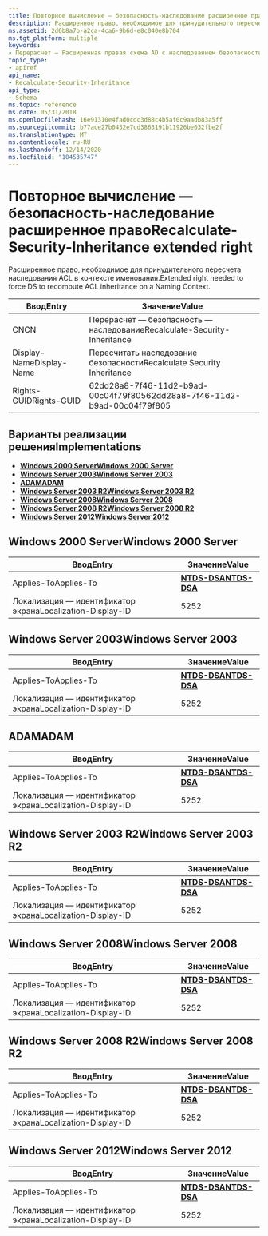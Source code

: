 ```yaml
---
title: Повторное вычисление — безопасность-наследование расширенное право
description: Расширенное право, необходимое для принудительного пересчета наследования ACL в контексте именования.
ms.assetid: 2d6b8a7b-a2ca-4ca6-9b6d-e8c040e8b704
ms.tgt_platform: multiple
keywords:
- Перерасчет — Расширенная правая схема AD с наследованием безопасности
topic_type:
- apiref
api_name:
- Recalculate-Security-Inheritance
api_type:
- Schema
ms.topic: reference
ms.date: 05/31/2018
ms.openlocfilehash: 16e91310e4fad0cdc3d88c4b5af0c9aadb83a5ff
ms.sourcegitcommit: b77ace27b0432e7cd3863191b11926be032fbe2f
ms.translationtype: MT
ms.contentlocale: ru-RU
ms.lasthandoff: 12/14/2020
ms.locfileid: "104535747"
---
```

# <a name="recalculate-security-inheritance-extended-right"></a><span data-ttu-id="3f872-104">Повторное вычисление — безопасность-наследование расширенное право</span><span class="sxs-lookup"><span data-stu-id="3f872-104">Recalculate-Security-Inheritance extended right</span></span>

<span data-ttu-id="3f872-105">Расширенное право, необходимое для принудительного пересчета наследования ACL в контексте именования.</span><span class="sxs-lookup"><span data-stu-id="3f872-105">Extended right needed to force DS to recompute ACL inheritance on a Naming Context.</span></span>



| <span data-ttu-id="3f872-106">Ввод</span><span class="sxs-lookup"><span data-stu-id="3f872-106">Entry</span></span> | <span data-ttu-id="3f872-107">Значение</span><span class="sxs-lookup"><span data-stu-id="3f872-107">Value</span></span> |
|--------------|--------------------------------------|
| <span data-ttu-id="3f872-108">CN</span><span class="sxs-lookup"><span data-stu-id="3f872-108">CN</span></span>           | <span data-ttu-id="3f872-109">Перерасчет — безопасность — наследование</span><span class="sxs-lookup"><span data-stu-id="3f872-109">Recalculate-Security-Inheritance</span></span>     |
| <span data-ttu-id="3f872-110">Display-Name</span><span class="sxs-lookup"><span data-stu-id="3f872-110">Display-Name</span></span> | <span data-ttu-id="3f872-111">Пересчитать наследование безопасности</span><span class="sxs-lookup"><span data-stu-id="3f872-111">Recalculate Security Inheritance</span></span>     |
| <span data-ttu-id="3f872-112">Rights-GUID</span><span class="sxs-lookup"><span data-stu-id="3f872-112">Rights-GUID</span></span>  | <span data-ttu-id="3f872-113">62dd28a8-7f46-11d2-b9ad-00c04f79f805</span><span class="sxs-lookup"><span data-stu-id="3f872-113">62dd28a8-7f46-11d2-b9ad-00c04f79f805</span></span> |



## <a name="implementations"></a><span data-ttu-id="3f872-114">Варианты реализации решения</span><span class="sxs-lookup"><span data-stu-id="3f872-114">Implementations</span></span>

-   [<span data-ttu-id="3f872-115">**Windows 2000 Server**</span><span class="sxs-lookup"><span data-stu-id="3f872-115">**Windows 2000 Server**</span></span>](#windows-2000-server)
-   [<span data-ttu-id="3f872-116">**Windows Server 2003**</span><span class="sxs-lookup"><span data-stu-id="3f872-116">**Windows Server 2003**</span></span>](#windows-server-2003)
-   [<span data-ttu-id="3f872-117">**ADAM**</span><span class="sxs-lookup"><span data-stu-id="3f872-117">**ADAM**</span></span>](#adam)
-   [<span data-ttu-id="3f872-118">**Windows Server 2003 R2**</span><span class="sxs-lookup"><span data-stu-id="3f872-118">**Windows Server 2003 R2**</span></span>](#windows-server-2003-r2)
-   [<span data-ttu-id="3f872-119">**Windows Server 2008**</span><span class="sxs-lookup"><span data-stu-id="3f872-119">**Windows Server 2008**</span></span>](#windows-server-2008)
-   [<span data-ttu-id="3f872-120">**Windows Server 2008 R2**</span><span class="sxs-lookup"><span data-stu-id="3f872-120">**Windows Server 2008 R2**</span></span>](#windows-server-2008-r2)
-   [<span data-ttu-id="3f872-121">**Windows Server 2012**</span><span class="sxs-lookup"><span data-stu-id="3f872-121">**Windows Server 2012**</span></span>](#windows-server-2012)

## <a name="windows-2000-server"></a><span data-ttu-id="3f872-122">Windows 2000 Server</span><span class="sxs-lookup"><span data-stu-id="3f872-122">Windows 2000 Server</span></span>



| <span data-ttu-id="3f872-123">Ввод</span><span class="sxs-lookup"><span data-stu-id="3f872-123">Entry</span></span> | <span data-ttu-id="3f872-124">Значение</span><span class="sxs-lookup"><span data-stu-id="3f872-124">Value</span></span> |
|-------------------------|------------------------------------------|
| <span data-ttu-id="3f872-125">Applies-To</span><span class="sxs-lookup"><span data-stu-id="3f872-125">Applies-To</span></span>              | [<span data-ttu-id="3f872-126">**NTDS-DSA**</span><span class="sxs-lookup"><span data-stu-id="3f872-126">**NTDS-DSA**</span></span>](c-ntdsdsa.md)<br/> |
| <span data-ttu-id="3f872-127">Локализация — идентификатор экрана</span><span class="sxs-lookup"><span data-stu-id="3f872-127">Localization-Display-ID</span></span> | <span data-ttu-id="3f872-128">52</span><span class="sxs-lookup"><span data-stu-id="3f872-128">52</span></span>                                       |



## <a name="windows-server-2003"></a><span data-ttu-id="3f872-129">Windows Server 2003</span><span class="sxs-lookup"><span data-stu-id="3f872-129">Windows Server 2003</span></span>



| <span data-ttu-id="3f872-130">Ввод</span><span class="sxs-lookup"><span data-stu-id="3f872-130">Entry</span></span> | <span data-ttu-id="3f872-131">Значение</span><span class="sxs-lookup"><span data-stu-id="3f872-131">Value</span></span> |
|-------------------------|------------------------------------------|
| <span data-ttu-id="3f872-132">Applies-To</span><span class="sxs-lookup"><span data-stu-id="3f872-132">Applies-To</span></span>              | [<span data-ttu-id="3f872-133">**NTDS-DSA**</span><span class="sxs-lookup"><span data-stu-id="3f872-133">**NTDS-DSA**</span></span>](c-ntdsdsa.md)<br/> |
| <span data-ttu-id="3f872-134">Локализация — идентификатор экрана</span><span class="sxs-lookup"><span data-stu-id="3f872-134">Localization-Display-ID</span></span> | <span data-ttu-id="3f872-135">52</span><span class="sxs-lookup"><span data-stu-id="3f872-135">52</span></span>                                       |



## <a name="adam"></a><span data-ttu-id="3f872-136">ADAM</span><span class="sxs-lookup"><span data-stu-id="3f872-136">ADAM</span></span>



| <span data-ttu-id="3f872-137">Ввод</span><span class="sxs-lookup"><span data-stu-id="3f872-137">Entry</span></span> | <span data-ttu-id="3f872-138">Значение</span><span class="sxs-lookup"><span data-stu-id="3f872-138">Value</span></span> |
|-------------------------|------------------------------------------|
| <span data-ttu-id="3f872-139">Applies-To</span><span class="sxs-lookup"><span data-stu-id="3f872-139">Applies-To</span></span>              | [<span data-ttu-id="3f872-140">**NTDS-DSA**</span><span class="sxs-lookup"><span data-stu-id="3f872-140">**NTDS-DSA**</span></span>](c-ntdsdsa.md)<br/> |
| <span data-ttu-id="3f872-141">Локализация — идентификатор экрана</span><span class="sxs-lookup"><span data-stu-id="3f872-141">Localization-Display-ID</span></span> | <span data-ttu-id="3f872-142">52</span><span class="sxs-lookup"><span data-stu-id="3f872-142">52</span></span>                                       |



## <a name="windows-server-2003-r2"></a><span data-ttu-id="3f872-143">Windows Server 2003 R2</span><span class="sxs-lookup"><span data-stu-id="3f872-143">Windows Server 2003 R2</span></span>



| <span data-ttu-id="3f872-144">Ввод</span><span class="sxs-lookup"><span data-stu-id="3f872-144">Entry</span></span> | <span data-ttu-id="3f872-145">Значение</span><span class="sxs-lookup"><span data-stu-id="3f872-145">Value</span></span> |
|-------------------------|------------------------------------------|
| <span data-ttu-id="3f872-146">Applies-To</span><span class="sxs-lookup"><span data-stu-id="3f872-146">Applies-To</span></span>              | [<span data-ttu-id="3f872-147">**NTDS-DSA**</span><span class="sxs-lookup"><span data-stu-id="3f872-147">**NTDS-DSA**</span></span>](c-ntdsdsa.md)<br/> |
| <span data-ttu-id="3f872-148">Локализация — идентификатор экрана</span><span class="sxs-lookup"><span data-stu-id="3f872-148">Localization-Display-ID</span></span> | <span data-ttu-id="3f872-149">52</span><span class="sxs-lookup"><span data-stu-id="3f872-149">52</span></span>                                       |



## <a name="windows-server-2008"></a><span data-ttu-id="3f872-150">Windows Server 2008</span><span class="sxs-lookup"><span data-stu-id="3f872-150">Windows Server 2008</span></span>



| <span data-ttu-id="3f872-151">Ввод</span><span class="sxs-lookup"><span data-stu-id="3f872-151">Entry</span></span> | <span data-ttu-id="3f872-152">Значение</span><span class="sxs-lookup"><span data-stu-id="3f872-152">Value</span></span> |
|-------------------------|------------------------------------------|
| <span data-ttu-id="3f872-153">Applies-To</span><span class="sxs-lookup"><span data-stu-id="3f872-153">Applies-To</span></span>              | [<span data-ttu-id="3f872-154">**NTDS-DSA**</span><span class="sxs-lookup"><span data-stu-id="3f872-154">**NTDS-DSA**</span></span>](c-ntdsdsa.md)<br/> |
| <span data-ttu-id="3f872-155">Локализация — идентификатор экрана</span><span class="sxs-lookup"><span data-stu-id="3f872-155">Localization-Display-ID</span></span> | <span data-ttu-id="3f872-156">52</span><span class="sxs-lookup"><span data-stu-id="3f872-156">52</span></span>                                       |



## <a name="windows-server-2008-r2"></a><span data-ttu-id="3f872-157">Windows Server 2008 R2</span><span class="sxs-lookup"><span data-stu-id="3f872-157">Windows Server 2008 R2</span></span>



| <span data-ttu-id="3f872-158">Ввод</span><span class="sxs-lookup"><span data-stu-id="3f872-158">Entry</span></span> | <span data-ttu-id="3f872-159">Значение</span><span class="sxs-lookup"><span data-stu-id="3f872-159">Value</span></span> |
|-------------------------|------------------------------------------|
| <span data-ttu-id="3f872-160">Applies-To</span><span class="sxs-lookup"><span data-stu-id="3f872-160">Applies-To</span></span>              | [<span data-ttu-id="3f872-161">**NTDS-DSA**</span><span class="sxs-lookup"><span data-stu-id="3f872-161">**NTDS-DSA**</span></span>](c-ntdsdsa.md)<br/> |
| <span data-ttu-id="3f872-162">Локализация — идентификатор экрана</span><span class="sxs-lookup"><span data-stu-id="3f872-162">Localization-Display-ID</span></span> | <span data-ttu-id="3f872-163">52</span><span class="sxs-lookup"><span data-stu-id="3f872-163">52</span></span>                                       |



## <a name="windows-server-2012"></a><span data-ttu-id="3f872-164">Windows Server 2012</span><span class="sxs-lookup"><span data-stu-id="3f872-164">Windows Server 2012</span></span>



| <span data-ttu-id="3f872-165">Ввод</span><span class="sxs-lookup"><span data-stu-id="3f872-165">Entry</span></span> | <span data-ttu-id="3f872-166">Значение</span><span class="sxs-lookup"><span data-stu-id="3f872-166">Value</span></span> |
|-------------------------|------------------------------------------|
| <span data-ttu-id="3f872-167">Applies-To</span><span class="sxs-lookup"><span data-stu-id="3f872-167">Applies-To</span></span>              | [<span data-ttu-id="3f872-168">**NTDS-DSA**</span><span class="sxs-lookup"><span data-stu-id="3f872-168">**NTDS-DSA**</span></span>](c-ntdsdsa.md)<br/> |
| <span data-ttu-id="3f872-169">Локализация — идентификатор экрана</span><span class="sxs-lookup"><span data-stu-id="3f872-169">Localization-Display-ID</span></span> | <span data-ttu-id="3f872-170">52</span><span class="sxs-lookup"><span data-stu-id="3f872-170">52</span></span>                                       |



 

 





